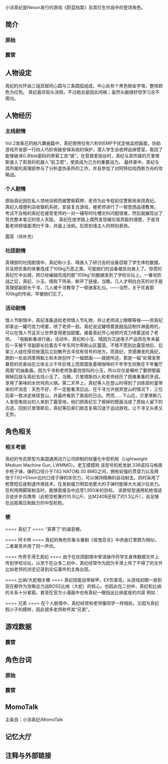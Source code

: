 小涂真纪是Nexon发行的游戏《蔚蓝档案》及其衍生作品中的登场角色。

## 简介

### 原始

### 露营

## 人物设定
真纪的光环由三组双层同心圆与三条圆弧组成，中心处有个黑色倒金字塔。整体颜色为红色。
真纪喜欢街头涂鸦，不过她总是因此闯祸；虽然头脑很好但学习总不用功。

## 人物经历

### 主线剧情
Vol.2发条花的帕凡舞曲篇中，真纪使用仅有六秒的EMP干扰定格监控画面，协助游戏开发部一行四人巧妙突破安保系统的保护，潜入学生会收押品保管室，取回了能够破译G.Bible密码的黑客工具“镜”。在营救爱丽丝时，真纪与其所属的贝里塔斯骇入了莉音的机器人“前卫君”，使其成为己方的重要战力。
最终章中，真纪与其所属的真理部参与了分析虚伪圣所的工作，并且参加了对阿特拉哈西斯方舟的攻略战。

### 个人剧情
原始真纪因在私人领地涂鸦而被警察羁押，老师为此专程前往警察局来捞真纪。
真纪入侵便利店收银机系统，安装复古游戏<BOOM>，被老师进行了一顿思想品德教育。
考试不及格的真纪在接受老师的一对一辅导时吐槽文科问题很难，然后就展现出了背完整本笔记的惊人天赋。
真纪在放学路上偶然发现被垃圾弄脏的墙壁，于是背着老师把墙面清扫干净，并画上涂鸦。后受到墙主人的特别表扬。

露营（待补充）

### 社团剧情
真理部的社团剧情中，真纪和小玉、晴骇入了研讨会的设备窃取了学生体检数据，并且把优香的体重改成了100kg万恶之源。可是她们的设备被反向骇入了。惊慌的真纪忙中出错，把已经编辑完成的那“100kg”的数据发到了学校论坛上。一番攻防战之后，真纪、小玉、晴败下阵来，断开了链接。当晚，几人才明白白天的对手是真理部副部长千寻，几人被千寻教导了一顿骇客礼仪。——当然，关于优香那100kg的传闻，早被她们忘了。

### 活动剧情
情人节剧情中，真纪准备送给老师情人节礼物，并让老师闭上眼睛等候——但真纪却拿出一罐巧克力喷雾，喷了老师一脸。真纪说这罐喷雾是甜品店制作淋面用的，可以在情人节这天让世界变得更加甜蜜。接着真纪开心地把巧克力喷雾送给了老师。
「电脑新春进行曲」活动中，真纪和小玉、晴因为沉迷电子产品而在年末最后一天被千寻副部长拉着去千年东阿尔卑斯山区露营。不情不愿到达露营地后，后辈三人组在搭完帐篷后立刻散开去寻找有信号的地方。而真纪，灵感爆发的真纪，跑到一处岩洞里用黏土和木炭创作了一幅壁画——就她所述，那是一幅“处理发票暴怒的优香站在立体主义千年巨塔上而周围急着喝咖啡的千年学生则聚在千年餐厅周围”的抽象画。因为千寻和老师急着找惊叫的小玉，所以仅仅是嘱咐了要把壁画擦掉后就与真纪去找小玉了。当晚，贝里塔斯四人和老师经历了困难重重的烹调，享用了美味的水炊鸡肉火锅。第二天早上，真纪等人在登山时得到了训练部的堇带来的坏消息：天色不好，不一定能看清日出。在千寻允许放弃登山的情况下，三位后辈一致决定继续登山，并最终看到了美丽的日出。然而……下山后，贝里塔斯几人发现电视台的人来到了露营地，他们把真纪忘了擦掉的壁画当成了原始人留下的古迹。回到贝里塔斯后，真纪等后辈们故态复萌沉迷于运动游戏，让千寻又头疼又无奈。

## 角色相关

### 相关考据

真纪的专武原型为美国通用动力公司研制的轻量化中型机枪（Lightweight Medium Machine Gun, LWMMG）。老王摸摸狗
该型号机枪发射.338诺玛马格南步枪子弹，弹药口径介于7.62 NATO和.50 BMG之间，拥有较强的贯穿力以及两倍于7.62*51mm北约口径子弹的杀伤力，可以保持精确的自动射击。同时采用了枪管短后座制退作用技术，在发射威力明显地更大的子弹时能够大大减少后坐力。在利用两脚架射击时，能够直接击中远至1,950米的目标。
该款轻型通用机枪很适合徒步步兵携带（此枪空枪重约10.9公斤，比M240B还轻了约1.3公斤），且足够在远距离压制敌方的中型机枪。

### 梗

==== 真纪了 ====
“真寄了”的谐音梗。

==== 阿卡林 ====
真纪的角色形象与番剧《摇曳百合》中赤座灯里颇为相似，二者甚至共用了同一声优。

==== 传奇手滑王真纪 ====
由于在社团剧情中曾误操作将学生身体数据文件上传到学校论坛，以至于在众多二创中，真纪经常作为因为手滑上传了不得了的文件比如老师的浏览记录到论坛事件的主角出现。

==== 比纳/大蛇相关梗 ====
真纪技能自带破甲，EX伤害高，从游戏初期一直到现在都作为攻略总力战BOSS比纳（大蛇）的核心。也因此在二创中，真纪和比纳的关系十分紧密。甚至在官方小漫画中也有真纪一眼指出比纳星座的内容
例如：

==== 兄弟 ====
在个人剧情中，真纪经常和老师像同学一样相处。又因为真纪假小子的模样，因此很多老师称呼其“兄弟”。

## 游戏数据

### 露营

## 角色台词

### 原始

### 露营

## MomoTalk
主条目：小涂真纪/MomoTalk

## 记忆大厅

		

## 注释与外部链接
